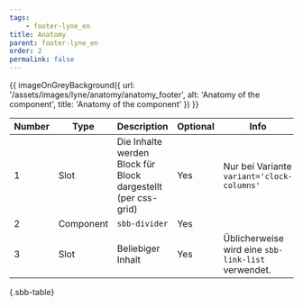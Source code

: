 ```yaml
---
tags: 
    - footer-lyne_en
title: Anatomy
parent: footer-lyne_en
order: 2
permalink: false
---
```


{{ imageOnGreyBackground({
  url: '/assets/images/lyne/anatomy/anatomy_footer',
  alt: 'Anatomy of the component',
  title: 'Anatomy of the component'
}) }}


<sbb-table-wrapper>

|Number|Type|Description|Optional|Info|
|------|---|------------|--------|-------|
|1|Slot|Die Inhalte werden Block für Block dargestellt (per css-grid)|Yes|Nur bei Variante `variant='clock-columns'`|
|2|Component|`sbb-divider`|Yes||
|3|Slot|Beliebiger Inhalt|Yes|Üblicherweise wird eine `sbb-link-list` verwendet.|


{.sbb-table}

</sbb-table-wrapper>

